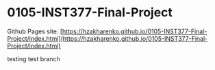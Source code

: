 # 0105-INST377-Final-Project

Github Pages site: [https://hzakharenko.github.io/0105-INST377-Final-Project/index.html](https://hzakharenko.github.io/0105-INST377-Final-Project/index.html)

testing test branch